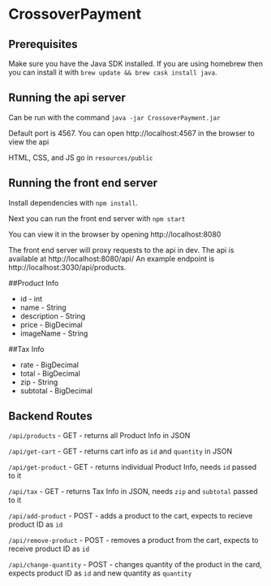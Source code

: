 # CrossoverPayment

## Prerequisites

Make sure you have the Java SDK installed. If you are using homebrew then you can install it with `brew update && brew cask install java`.

## Running the api server

Can be run with the command `java -jar CrossoverPayment.jar`

Default port is 4567. You can open http://localhost:4567 in the browser to view the api

HTML, CSS, and JS go in `resources/public`

## Running the front end server

Install dependencies with `npm install`.

Next you can run the front end server with `npm start`

You can view it in the browser by opening http://localhost:8080

The front end server will proxy requests to the api in dev. The api is available at http://localhost:8080/api/
An example endpoint is http://localhost:3030/api/products.

##Product Info
* id - int
* name - String
* description - String
* price - BigDecimal
* imageName - String

##Tax Info
* rate - BigDecimal
* total - BigDecimal
* zip - String
* subtotal - BigDecimal

## Backend Routes
`/api/products` - GET - returns all Product Info in JSON

`/api/get-cart` - GET - returns cart info as `id` and `quantity` in JSON

`/api/get-product` - GET - returns individual Product Info, needs `id` passed to it

`/api/tax` - GET - returns Tax Info in JSON, needs `zip` and `subtotal` passed to it


`/api/add-product` - POST - adds a product to the cart, expects to recieve product ID as `id`

`/api/remove-product` - POST - removes a product from the cart, expects to receive product ID as `id`

`/api/change-quantity` - POST - changes quantity of the product in the card, expects product ID as `id` and new quantity as `quantity`
